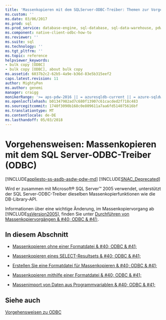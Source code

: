 ```yaml
---
title: 'Massenkopieren mit dem SQLServer-ODBC-Treiber: Themen zur Vorgehensweise (ODBC) | Microsoft Docs'
ms.custom: ''
ms.date: 03/06/2017
ms.prod: sql
ms.prod_service: database-engine, sql-database, sql-data-warehouse, pdw
ms.component: native-client-odbc-how-to
ms.reviewer: ''
ms.suite: sql
ms.technology: ''
ms.tgt_pltfrm: ''
ms.topic: reference
helpviewer_keywords:
- bulk copy [ODBC]
- bulk copy [ODBC], about bulk copy
ms.assetid: 6037b2c2-62b5-4a9e-b36d-83e5b315eef2
caps.latest.revision: 11
author: MightyPen
ms.author: genemi
manager: craigg
monikerRange: '>= aps-pdw-2016 || = azuresqldb-current || = azure-sqldw-latest || >= sql-server-2016 || = sqlallproducts-allversions'
ms.openlocfilehash: b01347982ad7c680f13907c61cacded2f718c483
ms.sourcegitcommit: 1740f3090b168c0e809611a7aa6fd514075616bf
ms.translationtype: MT
ms.contentlocale: de-DE
ms.lasthandoff: 05/03/2018
---
```

# <a name="bulk-copying-with-the-sql-server-odbc-driver-how-to-topics-odbc"></a>Vorgehensweisen: Massenkopieren mit dem SQL Server-ODBC-Treiber (ODBC)
[!INCLUDE[appliesto-ss-asdb-asdw-pdw-md](../../../includes/appliesto-ss-asdb-asdw-pdw-md.md)]
[!INCLUDE[SNAC_Deprecated](../../../includes/snac-deprecated.md)]

  Wird er zusammen mit Microsoft® SQL Server™ 2005 verwendet, unterstützt der SQL Server-ODBC-Treiber dieselben Massenkopierfunktionen wie die DB-Library-API.  
  
 Informationen über eine wichtige Änderung, im Massenkopiervorgang ab [!INCLUDE[ssVersion2005](../../../includes/ssversion2005-md.md)], finden Sie unter [Durchführen von Massenkopiervorgängen & #40; ODBC & #41;](../../../relational-databases/native-client-odbc-bulk-copy-operations/performing-bulk-copy-operations-odbc.md).  
  
## <a name="in-this-section"></a>In diesem Abschnitt  
  
-   [Massenkopieren ohne einer Formatdatei & #40; ODBC & #41;](../../../relational-databases/native-client-odbc-how-to/bulk-copy/bulk-copy-without-a-format-file-odbc.md)  
  
-   [Massenkopieren eines SELECT-Resultsets & #40; ODBC & #41;](../../../relational-databases/native-client-odbc-how-to/bulk-copy/bulk-copy-a-select-result-set-odbc.md)  
  
-   [Erstellen Sie eine Formatdatei für Massenkopieren & #40; ODBC & #41;](../../../relational-databases/native-client-odbc-how-to/bulk-copy/create-a-bulk-copy-format-file-odbc.md)  
  
-   [Massenkopieren mithilfe einer Formatdatei & #40; ODBC & #41;](../../../relational-databases/native-client-odbc-how-to/bulk-copy/bulk-copy-by-using-a-format-file-odbc.md)  
  
-   [Massenimport von Daten aus Programmvariablen & #40; ODBC & #41;](../../../relational-databases/native-client-odbc-how-to/bulk-copy/bulk-copy-data-from-program-variables-odbc.md)  
  
## <a name="see-also"></a>Siehe auch  
 [Vorgehensweisen zu ODBC](../../../relational-databases/native-client-odbc-how-to/odbc-how-to-topics.md)  
  
  
